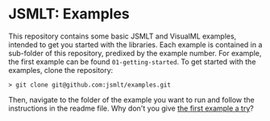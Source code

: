 # JSMLT: Examples
This repository contains some basic JSMLT and VisualML examples, intended to get you started with the libraries. Each example is contained in a sub-folder of this repository, predixed by the example number. For example, the first example can be found `01-getting-started`. To get started with the examples, clone the repository:
```
> git clone git@github.com:jsmlt/examples.git
```
Then, navigate to the folder of the example you want to run and follow the instructions in the readme file. Why don't you give [the first example a try](https://github.com/jsmlt/examples/tree/master/01-getting-started)?
